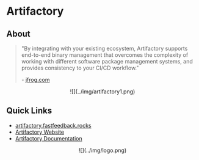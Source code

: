 # Artifactory

## About
> "By integrating with your existing ecosystem, Artifactory supports end-to-end binary management that overcomes the complexity of working with different software package management systems, and provides consistency to your CI/CD workflow."
>
> \- [jfrog.com](https://jfrog.com/artifactory)

<center>
  ![](../img/artifactory1.png)
</center>

## Quick Links
 - [artifactory.fastfeedback.rocks](http://artifactory.fastfeedback.rocks)
 - [Artifactory Website](https://jfrog.com/artifactory/)
 - [Artifactory Documentation](https://www.jfrog.com/confluence/display/RTF/Welcome+to+Artifactory)

<center id="footer">
  ![](../img/logo.png)
</center>
